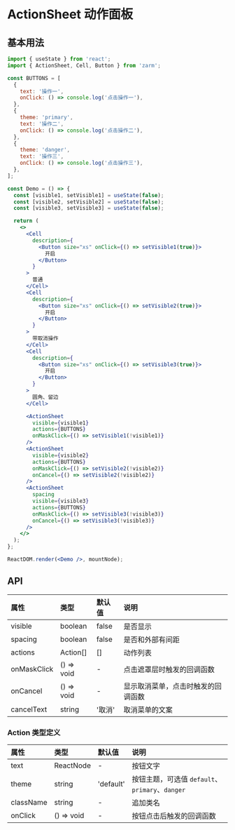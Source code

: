 # ActionSheet 动作面板

## 基本用法

```jsx
import { useState } from 'react';
import { ActionSheet, Cell, Button } from 'zarm';

const BUTTONS = [
  {
    text: '操作一',
    onClick: () => console.log('点击操作一'),
  },
  {
    theme: 'primary',
    text: '操作二',
    onClick: () => console.log('点击操作二'),
  },
  {
    theme: 'danger',
    text: '操作三',
    onClick: () => console.log('点击操作三'),
  },
];

const Demo = () => {
  const [visible1, setVisible1] = useState(false);
  const [visible2, setVisible2] = useState(false);
  const [visible3, setVisible3] = useState(false);

  return (
    <>
      <Cell
        description={
          <Button size="xs" onClick={() => setVisible1(true)}>
            开启
          </Button>
        }
      >
        普通
      </Cell>
      <Cell
        description={
          <Button size="xs" onClick={() => setVisible2(true)}>
            开启
          </Button>
        }
      >
        带取消操作
      </Cell>
      <Cell
        description={
          <Button size="xs" onClick={() => setVisible3(true)}>
            开启
          </Button>
        }
      >
        圆角、留边
      </Cell>

      <ActionSheet
        visible={visible1}
        actions={BUTTONS}
        onMaskClick={() => setVisible1(!visible1)}
      />
      <ActionSheet
        visible={visible2}
        actions={BUTTONS}
        onMaskClick={() => setVisible2(!visible2)}
        onCancel={() => setVisible2(!visible2)}
      />
      <ActionSheet
        spacing
        visible={visible3}
        actions={BUTTONS}
        onMaskClick={() => setVisible3(!visible3)}
        onCancel={() => setVisible3(!visible3)}
      />
    </>
  );
};

ReactDOM.render(<Demo />, mountNode);
```

## API

| 属性        | 类型       | 默认值 | 说明                               |
| :---------- | :--------- | :----- | :--------------------------------- |
| visible     | boolean    | false  | 是否显示                           |
| spacing     | boolean    | false  | 是否和外部有间距                   |
| actions     | Action[]   | []     | 动作列表                           |
| onMaskClick | () => void | -      | 点击遮罩层时触发的回调函数         |
| onCancel    | () => void | -      | 显示取消菜单，点击时触发的回调函数 |
| cancelText  | string     | '取消' | 取消菜单的文案                     |

### Action 类型定义

| 属性      | 类型       | 默认值    | 说明                                            |
| :-------- | :--------- | :-------- | :---------------------------------------------- |
| text      | ReactNode  | -         | 按钮文字                                        |
| theme     | string     | 'default' | 按钮主题，可选值 `default`、`primary`、`danger` |
| className | string     | -         | 追加类名                                        |
| onClick   | () => void | -         | 按钮点击后触发的回调函数                        |
